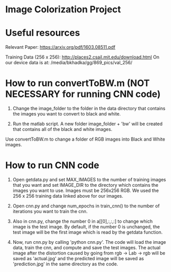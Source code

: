 # Image Colorization Project

# Useful resources

Relevant Paper: https://arxiv.org/pdf/1603.08511.pdf

Training Data (256 x 256): http://places2.csail.mit.edu/download.html
On our device data is at: /media/bkhadka/gg/869_pics/val_256/

# How to run convertToBW.m (NOT NECESSARY for running CNN code)

1. Change the image_folder to the folder in the data directory that contains the images
you want to convert to black and white.

2. Run the matlab script. A new folder image_folder + 'bw' will be created that contains
all of the black and white images.

Use convertToBW.m to change a folder of RGB images into Black and White images.

# How to run CNN code

1. Open getdata.py and set MAX_IMAGES to the number of training images that you want
and set IMAGE_DIR to the directory which contains the images you want to use. 
Images must be 256x256 RGB. We used the 256 x 256 training data linked above for our
images.

2. Open cnn.py and change num_epochs in train_cnn() to the number of iterations you want
to train the cnn.

3. Also in cnn.py, change the number 0 in a[[0],:,:,:] to change which image is the test
image. By default, if the number 0 is unchanged, the test image will be the first image
which is read by the getdata function.

4. Now, run cnn.py by calling 'python cnn.py'. The code will load the image data, train
the cnn, and compute and save the test images. The actual image after the distortion caused
by going from rgb -> Lab -> rgb will be saved as 'actual.jpg' and the predicted image will
be saved as 'prediction.jpg' in the same directory as the code.

